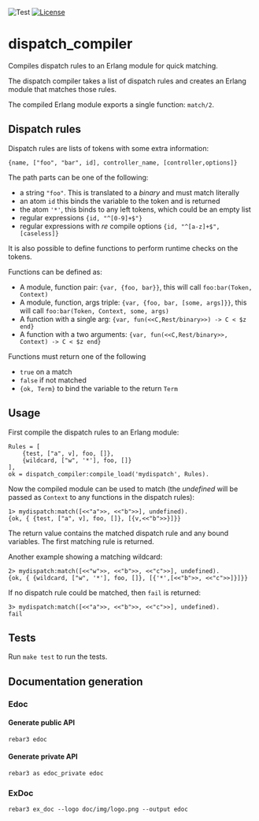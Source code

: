 ![Test](https://github.com/zotonic/dispatch_compiler/workflows/Test/badge.svg)
[![License](https://img.shields.io/badge/License-Apache_2.0-blue.svg?logo=apache&logoColor=red)](https://www.apache.org/licenses/LICENSE-2.0)

# dispatch_compiler

Compiles dispatch rules to an Erlang module for quick matching.

The dispatch compiler takes a list of dispatch rules and creates
an Erlang module that matches those rules.

The compiled Erlang module exports a single function: `match/2`.

## Dispatch rules

Dispatch rules are lists of tokens with some extra information:

    {name, ["foo", "bar", id], controller_name, [controller,options]}

The path parts can be one of the following:

 * a string `"foo"`. This is translated to a _binary_ and must match literally
 * an atom `id` this binds the variable to the token and is returned
 * the atom `'*'`, this binds to any left tokens, which could be an empty list
 * regular expressions `{id, "^[0-9]+$"}`
 * regular expressions with _re_ compile options `{id, "^[a-z]+$", [caseless]}`

It is also possible to define functions to perform runtime checks on the tokens.

Functions can be defined as:

 * A module, function pair: `{var, {foo, bar}}`, this will call `foo:bar(Token, Context)`
 * A module, function, args triple: `{var, {foo, bar, [some, args]}}`, this will call `foo:bar(Token, Context, some, args)`
 * A function with a single arg: `{var, fun(<<C,Rest/binary>>) -> C < $z end}`
 * A function with a two arguments: `{var, fun(<<C,Rest/binary>>, Context) -> C < $z end}`

Functions must return one of the following

 * `true` on a match
 * `false` if not matched
 * `{ok, Term}` to bind the variable to the return `Term`

## Usage

First compile the dispatch rules to an Erlang module:

    Rules = [
        {test, ["a", v], foo, []},
        {wildcard, ["w", '*'], foo, []}
    ],
    ok = dispatch_compiler:compile_load('mydispatch', Rules).
    
Now the compiled module can be used to match (the _undefined_ will be passed as `Context` to any functions in the dispatch rules):

    1> mydispatch:match([<<"a">>, <<"b">>], undefined).
    {ok, { {test, ["a", v], foo, []}, [{v,<<"b">>}]}}

The return value contains the matched dispatch rule and any bound variables.
The first matching rule is returned.

Another example showing a matching wildcard:

    2> mydispatch:match([<<"w">>, <<"b">>, <<"c">>], undefined).
    {ok, { {wildcard, ["w", '*'], foo, []}, [{'*',[<<"b">>, <<"c">>]}]}}

If no dispatch rule could be matched, then `fail` is returned:

    3> mydispatch:match([<<"a">>, <<"b">>, <<"c">>], undefined).
    fail

## Tests

Run `make test` to run the tests.

## Documentation generation

### Edoc

#### Generate public API
`rebar3 edoc`

#### Generate private API
`rebar3 as edoc_private edoc`

### ExDoc
`rebar3 ex_doc --logo doc/img/logo.png --output edoc`
